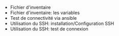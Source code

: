 - Fichier d'inventaire
- Fichier d'inventaire: les variables
- Test de connectivité via ansible
- Utilisation du SSH: installation/Configuration SSH
- Utilisation du SSH: test de connexion